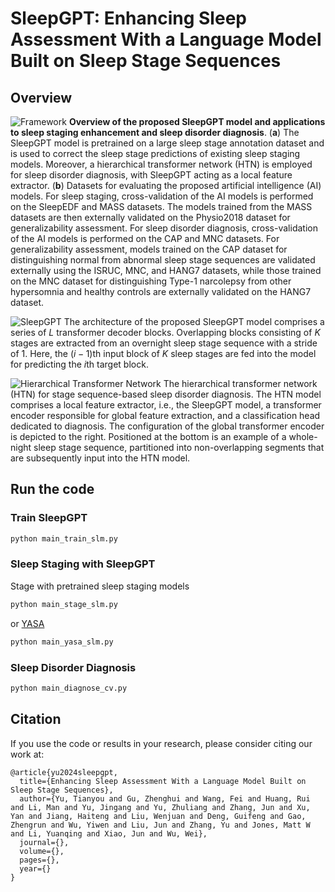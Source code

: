 # SleepGPT: Enhancing Sleep Assessment With a Language Model Built on Sleep Stage Sequences

## Overview

![Framework](https://github.com/yuty2009/sleepgpt/blob/main/figures/framework.png)
**Overview of the proposed SleepGPT model and applications to sleep staging enhancement and sleep disorder diagnosis**. (**a**) The SleepGPT model is pretrained on a large sleep stage annotation dataset and is used to correct the sleep stage predictions of existing sleep staging models. Moreover, a hierarchical transformer network (HTN) is employed for sleep disorder diagnosis, with SleepGPT acting as a local feature extractor. (**b**) Datasets for evaluating the proposed artificial intelligence (AI) models. For sleep staging, cross-validation of the AI models is performed on the SleepEDF and MASS datasets. The models trained from the MASS datasets are then externally validated on the Physio2018 dataset for generalizability assessment. For sleep disorder diagnosis, cross-validation of the AI models is performed on the CAP and MNC datasets. For generalizability assessment, models trained on the CAP dataset for distinguishing normal from abnormal sleep stage sequences are validated externally using the ISRUC, MNC, and HANG7 datasets, while those trained on the MNC dataset for distinguishing Type-1 narcolepsy from other hypersomnia and healthy controls are externally validated on the HANG7 dataset.

![SleepGPT](https://github.com/yuty2009/sleepgpt/blob/main/figures/sleepgpt.png)
The architecture of the proposed SleepGPT model comprises a series of $L$ transformer decoder blocks. Overlapping blocks consisting of $K$ stages are extracted from an overnight sleep stage sequence with a stride of 1. Here, the $(i-1)$th input block of $K$ sleep stages are fed into the model for predicting the $i$th target block.

![Hierarchical Transformer Network](https://github.com/yuty2009/sleepgpt/blob/main/figures/sleepgpt_htn.png)
The hierarchical transformer network (HTN) for stage sequence-based sleep disorder diagnosis. The HTN model comprises a local feature extractor, i.e., the SleepGPT model, a transformer encoder responsible for global feature extraction, and a classification head dedicated to diagnosis. The configuration of the global transformer encoder is depicted to the right. Positioned at the bottom is an example of a whole-night sleep stage sequence, partitioned into non-overlapping segments that are subsequently input into the HTN model.

## Run the code

### Train SleepGPT
```python
python main_train_slm.py 
```

### Sleep Staging with SleepGPT
Stage with pretrained sleep staging models
```python
python main_stage_slm.py
```
or [YASA](https://github.com/raphaelvallat/yasa/tree/master)
```python
python main_yasa_slm.py
```

### Sleep Disorder Diagnosis
```python
python main_diagnose_cv.py
```

## Citation

If you use the code or results in your research, please consider citing our work at:

```
@article{yu2024sleepgpt,
  title={Enhancing Sleep Assessment With a Language Model Built on Sleep Stage Sequences},
  author={Yu, Tianyou and Gu, Zhenghui and Wang, Fei and Huang, Rui and Li, Man and Yu, Jingang and Yu, Zhuliang and Zhang, Jun and Xu, Yan and Jiang, Haiteng and Liu, Wenjuan and Deng, Guifeng and Gao, Zhengrun and Wu, Yiwen and Liu, Jun and Zhang, Yu and Jones, Matt W and Li, Yuanqing and Xiao, Jun and Wu, Wei},
  journal={},
  volume={},
  pages={},
  year={}
}
```

